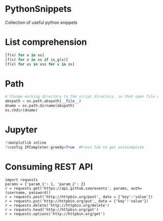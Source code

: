 # PythonSnippets
Collection of useful python snippets

# List comprehension
```python
[f(x) for x in xs]
[f(x) for x in xs if is_g(x)]
[f(x) for xs in xss for x in xs]
```

# Path
```python
# Change working directory to the script directory, so that open file will work with relative path
abspath = os.path.abspath(__file__)
dname = os.path.dirname(abspath)
os.chdir(dname)
```

# Jupyter
```python
!%matplotlib inline
!%config IPCompleter.greedy=True  #Press Tab to get autocomplete
```

# Consuming REST API
```
import requests
params = {'param_1': 1, 'param_2': 2}
r = requests.get('https://api.github.com/events', params, auth=(username, password))
r = requests.post('http://httpbin.org/post', data = {'key':'value'})
r = requests.put('http://httpbin.org/put', data = {'key':'value'})
r = requests.delete('http://httpbin.org/delete')
r = requests.head('http://httpbin.org/get')
r = requests.options('http://httpbin.org/get')
```
